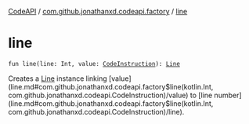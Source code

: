 [CodeAPI](../index.md) / [com.github.jonathanxd.codeapi.factory](index.md) / [line](.)

# line

`fun line(line: Int, value: `[`CodeInstruction`](../com.github.jonathanxd.codeapi/-code-instruction.md)`): `[`Line`](../com.github.jonathanxd.codeapi.base/-line/index.md)

Creates a [Line](../com.github.jonathanxd.codeapi.base/-line/index.md) instance linking [value](line.md#com.github.jonathanxd.codeapi.factory$line(kotlin.Int, com.github.jonathanxd.codeapi.CodeInstruction)/value) to [line number](line.md#com.github.jonathanxd.codeapi.factory$line(kotlin.Int, com.github.jonathanxd.codeapi.CodeInstruction)/line).

